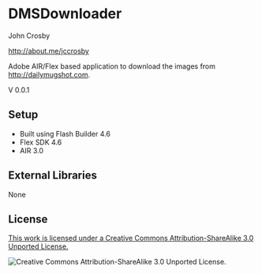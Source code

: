 # DMSDownloader

John Crosby

<http://about.me/jccrosby>

Adobe AIR/Flex based application to download the images from <http://dailymugshot.com>.

V 0.0.1

## Setup
- Built using Flash Builder 4.6
- Flex SDK 4.6
- AIR 3.0

## External Libraries
None

## License
[This work is licensed under a Creative Commons Attribution-ShareAlike 3.0 Unported License.](http://creativecommons.org/licenses/by-sa/3.0/) 

![Creative Commons Attribution-ShareAlike 3.0 Unported License.](http://i.creativecommons.org/l/by-sa/3.0/88x31.png) 